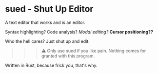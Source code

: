 # sued - Shut Up Editor

A text editor that works and is an editor.

Syntax highlighting? Code analysis? *Modal editing?* **Cursor positioning??**

Who the hell cares? Just shut up and edit.

>>> :warning: Only use sued if you like pain. Nothing comes for granted with this program.

Written in Rust, because frick you, that's why.
